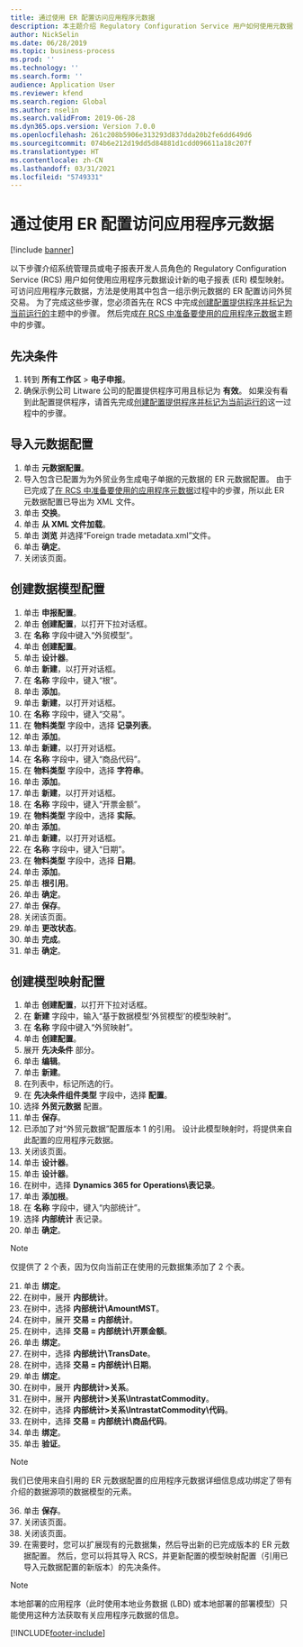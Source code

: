 ```yaml
---
title: 通过使用 ER 配置访问应用程序元数据
description: 本主题介绍 Regulatory Configuration Service 用户如何使用元数据设计新的电子申报模型映射。
author: NickSelin
ms.date: 06/28/2019
ms.topic: business-process
ms.prod: ''
ms.technology: ''
ms.search.form: ''
audience: Application User
ms.reviewer: kfend
ms.search.region: Global
ms.author: nselin
ms.search.validFrom: 2019-06-28
ms.dyn365.ops.version: Version 7.0.0
ms.openlocfilehash: 261c208b5906e313293d837dda20b2fe6dd649d6
ms.sourcegitcommit: 074b6e212d19dd5d84881d1cdd096611a18c207f
ms.translationtype: HT
ms.contentlocale: zh-CN
ms.lasthandoff: 03/31/2021
ms.locfileid: "5749331"
---
```

# <a name="access-application-metadata-by-using-er-configuration"></a>通过使用 ER 配置访问应用程序元数据

[!include [banner](../../includes/banner.md)]

以下步骤介绍系统管理员或电子报表开发人员角色的 Regulatory Configuration Service (RCS) 用户如何使用应用程序元数据设计新的电子报表 (ER) 模型映射。 可访问应用程序元数据，方法是使用其中包含一组示例元数据的 ER 配置访问外贸交易。 为了完成这些步骤，您必须首先在 RCS 中完成[创建配置提供程序并标记为当前运行的](er-configuration-provider-mark-it-active-2016-11.md)主题中的步骤。 然后完成[在 RCS 中准备要使用的应用程序元数据](prepare-application-metadata-rcs.md)主题中的步骤。

## <a name="prerequisites"></a>先决条件
1. 转到 **所有工作区** > **电子申报**。 
2. 确保示例公司 Litware 公司的配置提供程序可用且标记为 **有效**。 如果没有看到此配置提供程序，请首先完成[创建配置提供程序并标记为当前运行的](er-configuration-provider-mark-it-active-2016-11.md)这一过程中的步骤。 

## <a name="import-metadata-configuration"></a>导入元数据配置 
1. 单击 **元数据配置**。 
2. 导入包含已配置为为外贸业务生成电子单据的元数据的 ER 元数据配置。 由于已完成了[在 RCS 中准备要使用的应用程序元数据](prepare-application-metadata-rcs.md)过程中的步骤，所以此 ER 元数据配置已导出为 XML 文件。 
3. 单击 **交换**。 
4. 单击 **从 XML 文件加载**。 
5. 单击 **浏览** 并选择“Foreign trade metadata.xml”文件。 
6. 单击 **确定**。 
7. 关闭该页面。 

## <a name="create-data-model-configuration"></a>创建数据模型配置
1. 单击 **申报配置**。 
2. 单击 **创建配置**，以打开下拉对话框。 
3. 在 **名称** 字段中键入“外贸模型”。 
4. 单击 **创建配置**。 
5. 单击 **设计器**。 
6. 单击 **新建**，以打开对话框。 
7. 在 **名称** 字段中，键入“根”。 
8. 单击 **添加**。 
9. 单击 **新建**，以打开对话框。 
10.    在 **名称** 字段中，键入“交易”。 
11.    在 **物料类型** 字段中，选择 **记录列表**。 
12.    单击 **添加**。 
13.    单击 **新建**，以打开对话框。 
14.    在 **名称** 字段中，键入“商品代码”。 
15.    在 **物料类型** 字段中，选择 **字符串**。 
16.    单击 **添加**。 
17.    单击 **新建**，以打开对话框。 
18.    在 **名称** 字段中，键入“开票金额”。 
19.    在 **物料类型** 字段中，选择 **实际**。 
20.    单击 **添加**。 
21.    单击 **新建**，以打开对话框。 
22.    在 **名称** 字段中，键入“日期”。 
23.    在 **物料类型** 字段中，选择 **日期**。 
24.    单击 **添加**。 
25.    单击 **根引用**。 
26.    单击 **确定**。 
27.    单击 **保存**。 
28.    关闭该页面。 
29.    单击 **更改状态**。 
30.    单击 **完成**。 
31.    单击 **确定**。 

## <a name="create-model-mapping-configuration"></a>创建模型映射配置 
1. 单击 **创建配置**，以打开下拉对话框。 
2. 在 **新建** 字段中，输入“基于数据模型‘外贸模型’的模型映射”。 
3. 在 **名称** 字段中键入“外贸映射”。 
4. 单击 **创建配置**。 
5. 展开 **先决条件** 部分。 
6. 单击 **编辑**。 
7. 单击 **新建**。 
8. 在列表中，标记所选的行。 
9. 在 **先决条件组件类型** 字段中，选择 **配置**。 
10.    选择 **外贸元数据** 配置。 
11.    单击 **保存**。 
12.    已添加了对“外贸元数据”配置版本 1 的引用。 设计此模型映射时，将提供来自此配置的应用程序元数据。 
13.    关闭该页面。 
14.    单击 **设计器**。 
15.    单击 **设计器**。 
16.    在树中，选择 **Dynamics 365 for Operations\表记录**。 
17.    单击 **添加根**。 
18.    在 **名称** 字段中，键入“内部统计”。 
19.    选择 **内部统计** 表记录。 
20.    单击 **确定**。 

> [!NOTE]
> 仅提供了 2 个表，因为仅向当前正在使用的元数据集添加了 2 个表。 

21.    单击 **绑定**。 
22.    在树中，展开 **内部统计**。 
23.    在树中，选择 **内部统计\AmountMST**。 
24.    在树中，展开 **交易 = 内部统计**。 
25.    在树中，选择 **交易 = 内部统计\开票金额**。 
26.    单击 **绑定**。 
27.    在树中，选择 **内部统计\TransDate**。 
28.    在树中，选择 **交易 = 内部统计\日期**。 
29.    单击 **绑定**。 
30.    在树中，展开 **内部统计\>关系**。 
31.    在树中，展开 **内部统计\>关系\IntrastatCommodity**。 
32.    在树中，选择 **内部统计\>关系\IntrastatCommodity\代码**。 
33.    在树中，选择 **交易 = 内部统计\商品代码**。 
34.    单击 **绑定**。 
35.    单击 **验证**。 

> [!NOTE]
> 我们已使用来自引用的 ER 元数据配置的应用程序元数据详细信息成功绑定了带有介绍的数据源项的数据模型的元素。 
36.    单击 **保存**。 
37.    关闭该页面。 
38.    关闭该页面。 
39.    在需要时，您可以扩展现有的元数据集，然后导出新的已完成版本的 ER 元数据配置。 然后，您可以将其导入 RCS，并更新配置的模型映射配置（引用已导入元数据配置的新版本）的先决条件。 

> [!NOTE]
> 本地部署的应用程序（此时使用本地业务数据 (LBD) 或本地部署的部署模型）只能使用这种方法获取有关应用程序元数据的信息。
        


[!INCLUDE[footer-include](../../../../includes/footer-banner.md)]